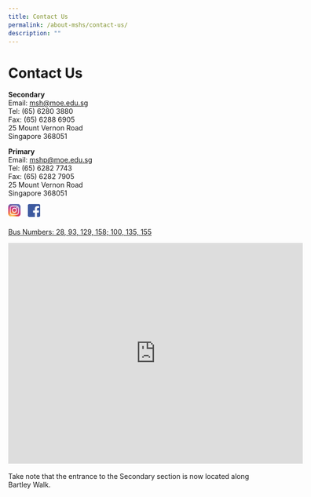 ```yaml
---
title: Contact Us
permalink: /about-mshs/contact-us/
description: ""
---
```

# Contact Us

**Secondary**&nbsp;&nbsp;  
    Email:&nbsp;[msh@moe.edu.sg](mailto:msh@moe.edu.sg)&nbsp; &nbsp; &nbsp; &nbsp; &nbsp; &nbsp;&nbsp;  
    Tel: (65) 6280 3880&nbsp;  
    Fax: (65) 6288 6905&nbsp;  
    25 Mount Vernon Road&nbsp;  
    Singapore 368051
		
**Primary**&nbsp;&nbsp;  
Email:&nbsp;[mshp@moe.edu.sg](mailto:mshp@moe.edu.sg)&nbsp;&nbsp;  
Tel: (65) 6282 7743&nbsp;  
Fax: (65) 6282 7905&nbsp;  
25 Mount Vernon Road&nbsp; &nbsp; &nbsp; &nbsp; &nbsp; &nbsp;&nbsp;  
Singapore 368051




<img src="/images/Contact%20Us/instagram_PNG11.png" style="width:5%;margin-right:15px;" align = "left">


<img src="/images/Contact%20Us/marisstella-homepage-facebookicon.png" style="width:5%;margin-right:15px;" align = "left">


<br><br>




[Bus Numbers: 28, 93, 129, 158; 100, 135, 155](https://www.facebook.com/marisstellahighschool/?ref=bookmarks)


<iframe loading="lazy" allowfullscreen="" style="border:0;" height="450" width="600" src="https://www.google.com/maps/embed?pb=!1m14!1m8!1m3!1d7977.450707391399!2d103.877665!3d1.341141!3m2!1i1024!2i768!4f13.1!3m3!1m2!1s0x0%3A0x269ca57c0fa99eba!2sMaris%20Stella%20High%20School!5e0!3m2!1sen!2ssg!4v1672263174021!5m2!1sen!2ssg"></iframe>


Take note that the entrance to the Secondary section is now located along Bartley Walk.